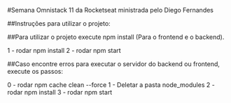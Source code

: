 #Semana Omnistack 11 da Rocketseat ministrada pelo Diego Fernandes

##Instruções para utilizar o projeto:

##Para utilizar o projeto execute npm install (Para o frontend e o backend).

1 - rodar npm install
2 - rodar npm start


##Caso encontre erros para executar o servidor do backend ou frontend, execute os passos:

0 - rodar npm cache clean --force
1 - Deletar a pasta node_modules
2 - rodar npm install
3 - rodar npm start

